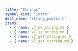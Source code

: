 ```yaml
---
title: "Strings"
symbol_kind: "intro"
decl_name: "string_public.h"
items:
  - { name: v7_mk_string.md }
  - { name: v7_is_string.md }
  - { name: v7_get_string.md }
  - { name: v7_get_cstring.md }
---
```





